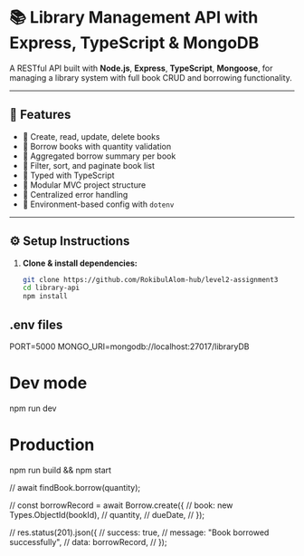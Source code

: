 # 📚  Library Management API with Express, TypeScript & MongoDB

A RESTful API built with **Node.js**, **Express**, **TypeScript**, **Mongoose**, for managing a library system with full book CRUD and borrowing functionality.

---

## 🔧 Features

- 🔹 Create, read, update, delete books
- 🔹 Borrow books with quantity validation
- 🔹 Aggregated borrow summary per book
- 🔹 Filter, sort, and paginate book list
- 🔹 Typed with TypeScript
- 🔹 Modular MVC project structure
- 🔹 Centralized error handling
- 🔹 Environment-based config with `dotenv`

---

## ⚙️ Setup Instructions

1. **Clone & install dependencies:**
   ```bash
   git clone https://github.com/RokibulAlom-hub/level2-assignment3
   cd library-api
   npm install

## .env files
PORT=5000
MONGO_URI=mongodb://localhost:27017/libraryDB

# Dev mode
npm run dev

# Production
npm run build && npm start

 //   await findBook.borrow(quantity);

  //   const borrowRecord = await Borrow.create({
  //     book: new Types.ObjectId(bookId),
  //     quantity,
  //     dueDate,
  //   });

  //   res.status(201).json({
  //     success: true,
  //     message: "Book borrowed successfully",
  //     data: borrowRecord,
  //   });